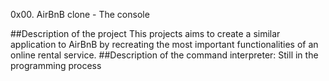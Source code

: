 0x00. AirBnB clone - The console

##Description of the project
This projects aims to create a similar application to AirBnB by recreating the most important functionalities of an online rental service.
##Description of the command interpreter:
Still in the programming process
